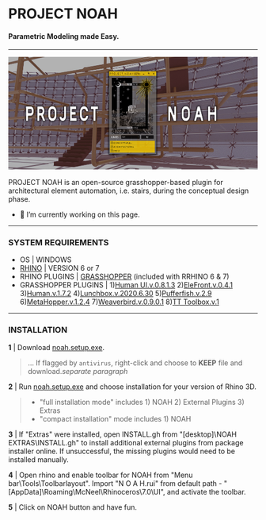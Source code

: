 # PROJECT NOAH
#### Parametric Modeling made Easy.

---

![Parametric Modeling made Easy.](https://github.com/NyanDesigns/NOAH/blob/main/v.1.0/SourceFiles/IMAGES/BannerEdit.jpg)

PROJECT NOAH is an open-source grasshopper-based plugin for architectural element automation, i.e. stairs, during the conceptual design phase.

- 🔭 I’m currently working on this page. 


---

### SYSTEM REQUIREMENTS

- OS | WINDOWS
- [RHINO](https://www.rhino3d.com/download/) | VERSION 6 or 7
- RHINO PLUGINS | [GRASSHOPPER](https://www.grasshopper3d.com/page/download-1) (included with RRHINO 6 & 7)
- GRASSHOPPER PLUGINS | 1)[Human UI.v.0.8.1.3](https://www.food4rhino.com/app/human-ui) 2)[EleFront.v.0.4.1](https://www.food4rhino.com/app/elefront) 3)[Human.v.1.7.2](https://www.food4rhino.com/app/human) 4)[Lunchbox.v.2020.6.30](https://www.food4rhino.com/app/lunchbox) 5)[Pufferfish.v.2.9](https://www.food4rhino.com/app/pufferfish) 6)[MetaHopper.v.1.2.4](https://www.food4rhino.com/app/metahopper) 7)[Weaverbird.v.0.9.0.1](https://www.giuliopiacentino.com/weaverbird/) 8)[TT Toolbox.v.1](https://www.food4rhino.com/app/tt-toolbox)

---

### INSTALLATION

__1__ | Download [noah.setup.exe](https://github.com/NyanDesigns/NOAH/blob/main/v.1.0/noah-setup.exe).
> ... If flagged by `antivirus`, right-click and choose to __KEEP__ file and download.*separate paragraph*

__2__ | Run [noah.setup.exe](https://github.com/NyanDesigns/NOAH/blob/main/v.1.0/noah-setup.exe) and choose installation for your version of Rhino 3D.
> - "full installation mode" includes 1) NOAH 2) External Plugins 3) Extras 
> - "compact installation" mode includes 1) NOAH

__3__ | If "Extras" were installed, open INSTALL.gh from "[desktop]\NOAH EXTRAS\INSTALL.gh" to install additional external plugins from package installer online. If unsuccessful, the missing plugins would need to be installed manually.

__4__ | Open rhino and enable toolbar for NOAH from "Menu bar\Tools\Toolbarlayout". Import "N O A H.rui" from default path - "[AppData]\Roaming\McNeel\Rhinoceros\7.0\UI", and activate the toolbar.

__5__ | Click on NOAH button and have fun.
